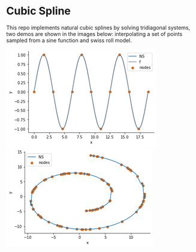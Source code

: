 # Cubic Spline
This repo implements natural cubic splines by solving tridiagonal systems, two demos are shown in the images below: interpolating a set of points sampled from a sine function and swiss roll model.

![alt text](https://github.com/chrisdcs/Numerical-Computation/blob/main/cubic-splines/sine.png)
![alt text](https://github.com/chrisdcs/Numerical-Computation/blob/main/cubic-splines/swiss-roll.png)
